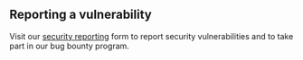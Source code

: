 ## Reporting a vulnerability

Visit our [security reporting](https://www.cicada.com/en/contact/security-reporting) form to report security vulnerabilities and to take part in our bug bounty program.
